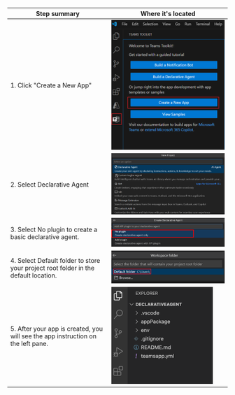 | Step summary        | Where it's located              |
|----------|----------------|
| 1. Click "Create a New App" | ![Image1](step1.png) |
| 2. Select Declarative Agent | ![Image2](step2.png) |
| 3. Select No plugin to create a basic declarative agent. | ![Image3](step3.svg) |
| 4. Select Default folder to store your project root folder in the default location. | ![Image4](step4.svg) |
| 5. After your app is created, you will see the app instruction on the left pane. | ![Image5](step5.svg) |
